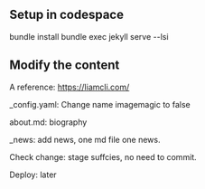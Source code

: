## Setup in codespace
bundle install
bundle exec jekyll serve --lsi
<!-- bundle exec jekyll serve -->

## Modify the content
A reference: https://liamcli.com/

_config.yaml: 
Change name
imagemagic to false

about.md:
biography

_news: 
add news, one md file one news.

Check change: stage suffcies, no need to commit.

Deploy: later